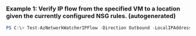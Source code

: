 ### Example 1: Verify IP flow from the specified VM to a location given the currently configured NSG rules. (autogenerated)
```powershell
PS C:\> Test-AzNetworkWatcherIPFlow -Direction Outbound -LocalIPAddress {LocalIPAddress} -LocalPort 6895 -NetworkWatcher {NetworkWatcher} -Protocol TCP -RemoteIPAddress 204.79.197.200 -RemotePort 80 -TargetVirtualMachineId {TargetVirtualMachineId}
```

